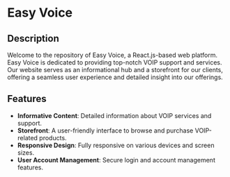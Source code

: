 # Easy Voice

## Description

Welcome to the repository of Easy Voice, a React.js-based web platform. Easy Voice is dedicated to providing top-notch VOIP support and services. Our website serves as an informational hub and a storefront for our clients, offering a seamless user experience and detailed insight into our offerings.

## Features

- **Informative Content**: Detailed information about VOIP services and support.
- **Storefront**: A user-friendly interface to browse and purchase VOIP-related products.
- **Responsive Design**: Fully responsive on various devices and screen sizes.
- **User Account Management**: Secure login and account management features.
